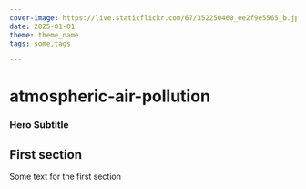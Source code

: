 ```yaml
---
cover-image: https://live.staticflickr.com/67/352250460_ee2f9e5565_b.jpg
date: 2025-01-01 
theme: theme_name
tags: some,tags

---
```


# atmospheric-air-pollution <!--{ as="img" mode="hero" src="https://live.staticflickr.com/67/352250460_ee2f9e5565_b.jpg" }-->
### Hero Subtitle <!--{ style="font-size:1.5rem;opacity:0.7;margin-top:1rem;" }-->

## First section

Some text for the first section